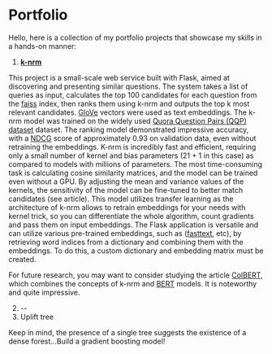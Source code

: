 # Portfolio
Hello, here is a collection of my portfolio projects that showcase my skills in a hands-on manner:
1. [**k-nrm**](https://arxiv.org/pdf/1706.06613.pdf)

This project is a small-scale web service built with Flask, aimed at discovering and presenting similar questions. The system takes a list of queries as input, calculates the top 100 candidates for each question from the [faiss](https://github.com/facebookresearch/faiss) index, then ranks them using k-nrm and outputs the top k most relevant candidates. [GloVe](https://nlp.stanford.edu/projects/glove/) vectors were used as text embeddings. The k-nrm model was trained on the widely used [Quora Question Pairs (QQP) dataset](https://gluebenchmark.com/tasks) dataset.
The ranking model demonstrated impressive accuracy, with a [NDCG](https://towardsdatascience.com/evaluate-your-recommendation-engine-using-ndcg-759a851452d1) score of approximately 0.93 on validation data, even without retraining the embeddings. K-nrm is incredibly fast and efficient, requiring only a small number of kernel and bias parameters (21 + 1 in this case) as compared to models with millions of parameters. The most time-consuming task is calculating cosine similarity matrices, and the model can be trained even without a GPU. By adjusting the mean and variance values of the kernels, the sensitivity of the model can be fine-tuned to better match candidates (see article). This model utilizes transfer learning as the architecture of k-nrm allows to retrain embeddings for your needs with kernel trick, so you can differentiate the whole algorithm, count gradients and pass them on input embeddings. The Flask application is versatile and can utilize various pre-trained embeddings, such as ([fasttext](https://fasttext.cc/), etc), by retrieving word indices from a dictionary and combining them with the embeddings. To do this, a custom dictionary and embedding matrix must be created.

For future research, you may want to consider studying the article [ColBERT](https://arxiv.org/pdf/2004.12832.pdf), which combines the concepts of k-nrm and [BERT](https://arxiv.org/pdf/1810.04805.pdf) models. It is noteworthy and quite impressive.

2. --
3. Uplift tree

Keep in mind, the presence of a single tree suggests the existence of a dense forest...Build a gradient boosting model!

